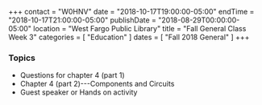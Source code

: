 +++
contact = "W0HNV"
date = "2018-10-17T19:00:00-05:00"
endTime = "2018-10-17T21:00:00-05:00"
publishDate = "2018-08-29T00:00:00-05:00"
location = "West Fargo Public Library"
title = "Fall General Class Week 3"
categories = [ "Education" ]
dates = [ "Fall 2018 General" ]
+++
### Topics
* Questions for chapter 4 (part 1)
* Chapter 4 (part 2)---Components and Circuits
* Guest speaker or Hands on activity

